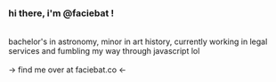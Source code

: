 <div> <h3> hi there, i'm @faciebat ! </h3><br>
bachelor's in astronomy, minor in art history, currently working in legal services and fumbling my way through javascript lol<br>
<br>
&rarr; find me over at faciebat.co &larr; </div>

<!---
faciebat/faciebat is a ✨ special ✨ repository because its `README.md` (this file) appears on your GitHub profile.
You can click the Preview link to take a look at your changes.
--->
